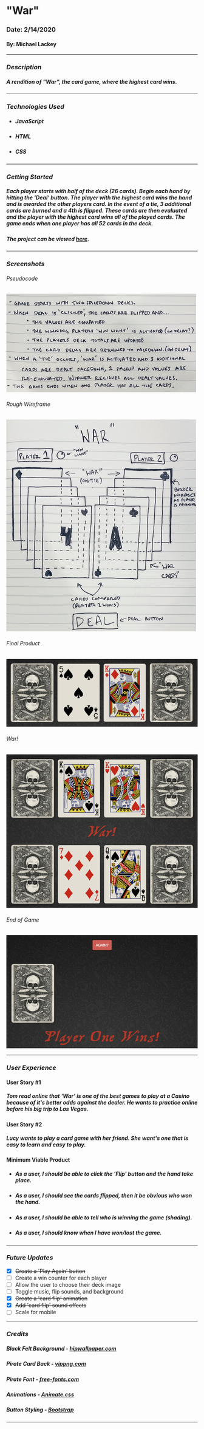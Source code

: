 # **"War"**

### Date: 2/14/2020

#### By: Michael Lackey
***

### ***Description***

##### A rendition of "War", the card game, where the highest card wins.
***

### ***Technologies Used***

* ##### JavaScript
* ##### HTML
* ##### CSS
***

### ***Getting Started***

##### Each player starts with half of the deck (26 cards). Begin each hand by hitting the 'Deal' button.  The player with the highest card wins the hand and is awarded the other players card.  In the event of a tie, 3 additional cards are burned and a 4th is flipped.  These cards are then evaluated and the player with the highest card wins *all* of the played cards.  The game ends when one player has all 52 cards in the deck.
##### The project can be viewed [here](https://mlackey9601.github.io/War/).
***

### ***Screenshots***

###### Pseudocode
![Pseudocode](images/screenshots/pseudocode.jpg)
###### Rough Wireframe
![Rough Wireframe](images/screenshots/wireframe.jpg)
###### Final Product
![Final Product](images/screenshots/game.png)
###### War!
![War!](images/screenshots/war.png)
###### End of Game
![War!](images/screenshots/endgame.png)
***

### ***User Experience***

#### User Story #1
##### Tom read online that 'War' is one of the best games to play at a Casino because of it's better odds against the dealer.  He wants to practice online before his big trip to Las Vegas.
#### User Story #2
##### Lucy wants to play a card game with her friend.  She want's one that is easy to learn and easy to play.
#### Minimum Viable Product
* ##### As a user, I should be able to click the 'Flip' button and the hand take place.
* ##### As a user, I should see the cards flipped, then it be obvious who won the hand.
* ##### As a user, I should be able to tell who is winning the game (shading).
* ##### As a user, I should know when I have won/lost the game.
***

### ***Future Updates***

- [x] ~~Create a 'Play Again' button~~
- [ ] Create a win counter for each player
- [ ] Allow the user to choose their deck image
- [ ] Toggle music, flip sounds, and background
- [x] ~~Create a 'card flip' animation~~
- [x] ~~Add 'card flip' sound effects~~
- [ ] Scale for mobile
***

### ***Credits***
  
##### Black Felt Background - [hipwallpaper.com](https://hipwallpaper.com/)

<!-- ##### Elf Card Back - [Dustin Panzino, Inkwell Illustrations](https://inkwellillustrations.com) -->

##### Pirate Card Back - [vippng.com](http://vippng.com)

##### Pirate Font - [free-fonts.com](https://www.free-fonts.com/)

##### Animations - [Animate.css](https://daneden.github.io/animate.css/)

##### Button Styling - [Bootstrap](https://getbootstrap.com/)
***